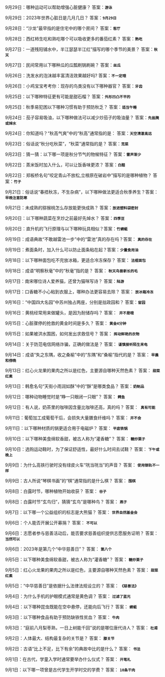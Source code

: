 9月29日：哪种运动可以帮助增强心脏健康？  答案：**`游泳`**

9月29日：2023年世界心脏日是几月几日？  答案：**`9月29日`**

9月28日：“沙龙”最早指的是住宅中的哪个房间？  答案：**`客厅`**

9月28日：西红柿生吃和熟吃哪个可以吸收更多的番茄红素？  答案：**`熟吃`**

9月27日：一道残阳铺水中，半江瑟瑟半江红”描写的哪个季节的美景？  答案：**`秋天`**

9月27日：民间常用以下哪种瓜的瓜瓢刷锅刷碗？  答案：**`丝瓜`**

9月26日：洗发水的泡沫越丰富清洁效果越好吗?  答案：**`不一定哦`**

9月26日：小鸡宝宝考考你：现存的鸟类没有以下哪种器官？  答案：**`牙齿`**

9月25日：以下哪种特征更有可能是甜石榴？  答案：**`外形凹凸不平的`**

9月25日：秋季易犯困以下哪种习惯有助于预防秋乏？  答案：**`适当午睡`**

9月24日：茄子容易吸油，以下哪种做法可以减少炒茄子的吸油量？  答案：**`先盐腌或焯水`**

9月24日：你知道吗？“秋高气爽”中的“秋高”通常指的是：  答案：**`天空清澈高远`**

9月23日：俗话说“秋分吃秋菜”，“秋菜”通常指的是？ 答案：**`苋菜`**

9月23日：猜一猜：以下哪一项是秋分节气的物候特征？ 答案：**`雷声渐少`**

9月22日：蒸米饭时加入什么，可以让饭香味更浓？  答案：**`白醋`**

9月22日：郑板桥名句“咬定青山不放松,立根原在破岩中”描写的是哪种植物？  答案：**`竹子`**

9月21日：俗话说“春捂秋冻，不生杂病”，以下哪种做法更适合秋季养生？答案：**`早晚注意防寒`**

9月21日：未成熟的猕猴桃怎么存放能更快成熟？ 答案：**`放进塑料袋密封`**

9月20日：以下哪种蔬菜在烹炒之前最好先焯水？ 答案：**`四季豆`**

9月20日：直升机的飞行原理与以下哪种玩具相似？答案：**`竹蜻蜓`**

9月19日：成语典故“不敢越雷池一步”中的“雷池”真的存在吗？答案： **`真的存在`**

9月19日：煮面条时，加入什么可以防止面条粘在起？答案：**`少量食用油`**

9月18日：以下哪种面包吃不完放冰箱，更适合冷冻保存？ 答案： **`法棍面包 `**

9月18日：成语“明察秋毫”中的“秋毫”指的是？ 答案： **`秋天鸟兽新长的毛 `**

9月17日：南宋哪位诗人爱养猫，还曾为猫咪写诗？ 答案：**`陆游`** 

9月17日：口香糖不小心粘到衣服上，哪种办法更容易去除？ 答案： **`放冰箱冷冻 `**

9月16日：“中国四大名园”中苏州独占两座，分别是拙政园和？ 答案：**` 留园 `**

9月16日：黄桃经常用来做罐头，是因为耐储存吗？ 答案：**` 并不是哦`**

9月15日：心脏骤停的抢救的黄金时间是多久？ 答案： **`黄金4分钟`**

9月15日：如果被洪水围困，如何发出求救信号？ 答案： **`挥动鲜艳的衣物`** 

9月14日：关于防范电信网络诈骗，正确的做法是？ 答案： **`谨慎接听陌生来电`**

9月14日：成语“失之东隅，收之桑榆”中的“东隅”和“桑榆”指代的是？ 答案： **`早晨和傍晚`**

9月13日：红心火龙果的果肉之所以是红色，主要源自哪种天然色素？ 答案： **`甜菜红素`**

9月13日：韩愈名句“天街小雨润如酥”中的“酥”是哪类食品？ 答案：**` 奶制品 `**

9月12日：哪种动物睡觉时是“睁一只眼闭一只眼”？ 答案： **`鳄鱼 `**

9月12日：有人说，奶茶里的咖啡因含量比咖啡还高，真的吗？ 答案：**` 真有可能`**

9月11日：葡萄加工成葡萄干后，会损失大量膳食纤维吗？ 答案： **`并不会`**

9月11日：以下哪种材质的锅更适合用于电磁炉？ 答案： **`平底铁锅`**

9月10日：以下哪种美食绵软香甜，被古人称为“灌香糖”？ 答案： **`糖炒栗子`**

9月10日：选购运动鞋时，为了保证舒适性，最好什么时间去试鞋？ 答案： **`下午或晚上`**

9月9日：为什么高铁行驶时没有绿皮火车“咣当咣当”的声音？ 答案： **`使用钢轨不一样`**

9月9日：古人所说“琴棋书画”的“棋”通常指的是什么棋？ 答案： **`围棋`**

9月8日：白露时节，哪种植物开始收获？ 答案： **`谷子`**

9月8日：白露时节“玄鸟归”，猜猜“玄鸟”是哪种鸟？ 答案： **`燕子`**

9月7日：以下哪一个公益组织的标志是大熊猫？ 答案： **`世界自然基金会`**

9月6日：个人能否开展公开募捐？ 答案： **`不可以`**

9月6日：志愿者参与慈善活动后，能否要求慈善组织提供志愿服务证明？ 答案： **`当然可以`**

9月6日：2023年是第几个“中华慈善日”？ 答案： **`第八个`**

9月5日：以下哪种美食绵软香甜，被古人称为“灌香糖”？ 答案： **`糖炒栗子`**

9月5日：红心火龙果的果肉之所以是红色，主要源自哪种天然色素？ 答案： **`甜菜红素 `**

9月5日：“中华慈善日”是依据什么法律法规设立的？ 答案： **`《慈善法》 `**

9月4日：为什么手机的护眼模式通常是黄色调？ 答案： **`过滤了蓝光 `**

9月4日：以下哪种昆虫既能在空中悬停，还能向后飞行？ 答案： **`蜻蜓 `**

9月3日：以下哪种食品有助于预防缺铁性贫血？ 答案： **`牛肉 `**

9月3日：“庭前八月梨枣熟，一日上树能千回”说的是哪位唐代诗人？ 答案： **`杜甫 `**

9月2日：人体最大、结构最复杂的关节是？ 答案： **`膝关节`**

9月2日：古语“比上不足，比下有余”的典故中比的是什么？ 答案： **`书法`**

9月1日：在古代，学童入学时通常要举办什么仪式？ 答案： **`开笔礼 `**

9月1日：以下哪一项曾是古代学生开学时交的学费？ 答案： **`10条干肉 `**
